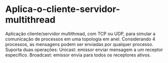 # Aplica-o-cliente-servidor-multithread
Aplicação cliente/servidor multithread, com TCP ou UDP, para simular a comunicação de processos em uma topologia em anel. Considerando 4 processos, as mensagens podem ser enviadas por qualquer processo. Suporta duas operações: Unicast: emissor enviar mensagem a um receptor específico. Broadcast: emissor envia para todos os receptores ativos.

